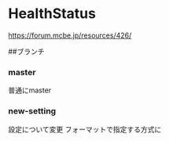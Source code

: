 # HealthStatus
https://forum.mcbe.jp/resources/426/

##ブランチ
### master
普通にmaster
### new-setting
設定について変更
フォーマットで指定する方式に